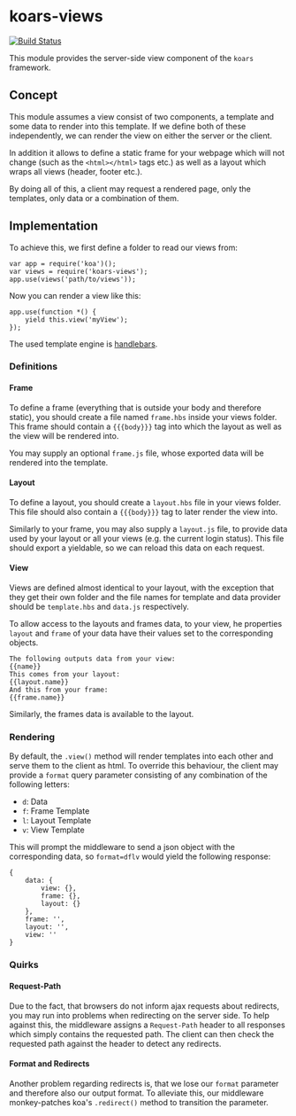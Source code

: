 koars-views
===========
[![Build Status](https://img.shields.io/travis/koars/views.svg?style=flat)](https://travis-ci.org/koars/views)

This module provides the server-side view component of the `koars` framework.

Concept
-------
This module assumes a view consist of two components, a template and some data to render into this template. If we define both of these independently, we can render the view on either the server or the client.

In addition it allows to define a static frame for your webpage which will not change (such as the `<html></html>` tags etc.) as well as a layout which wraps all views (header, footer etc.).

By doing all of this, a client may request a rendered page, only the templates, only data or a combination of them.

Implementation
--------------
To achieve this, we first define a folder to read our views from:

	var app = require('koa')();
	var views = require('koars-views');
	app.use(views('path/to/views'));

Now you can render a view like this:

	app.use(function *() {
		yield this.view('myView');
	});

The used template engine is [handlebars](https://github.com/wycats/handlebars.js).

### Definitions
#### Frame
To define a frame (everything that is outside your body and therefore static), you should create a file named `frame.hbs` inside your views folder.
This frame should contain a `{{{body}}}` tag into which the layout as well as the view will be rendered into.

You may supply an optional `frame.js` file, whose exported data will be rendered into the template.

#### Layout
To define a layout, you should create a `layout.hbs` file in your views folder. This file should also contain a `{{{body}}}` tag to later render the view into.

Similarly to your frame, you may also supply a `layout.js` file, to provide data used by your layout or all your views (e.g. the current login status). This file should export a yieldable, so we can reload this data on each request.

#### View
Views are defined almost identical to your layout, with the exception that they get their own folder and the file names for template and data provider should be `template.hbs` and `data.js` respectively.

To allow access to the layouts and frames data, to your view, he properties `layout` and `frame` of your data have their values set to the corresponding objects.

	The following outputs data from your view:
	{{name}}
	This comes from your layout:
	{{layout.name}}
	And this from your frame:
	{{frame.name}}

Similarly, the frames data is available to the layout.

### Rendering
By default, the `.view()` method will render templates into each other and serve them to the client as html. To override this behaviour, the client may provide a `format` query parameter consisting of any combination of the following letters:

* `d`: Data
* `f`: Frame Template
* `l`: Layout Template
* `v`: View Template

This will prompt the middleware to send a json object with the corresponding data, so `format=dflv` would yield the following response:

	{
		data: {
			view: {},
			frame: {},
			layout: {}
		},
		frame: '',
		layout: '',
		view: ''
	}

### Quirks
#### Request-Path
Due to the fact, that browsers do not inform ajax requests about redirects, you may run into problems when redirecting on the server side.
To help against this, the middleware assigns a `Request-Path` header to all responses which simply contains the requested path.
The client can then check the requested path against the header to detect any redirects.

#### Format and Redirects
Another problem regarding redirects is, that we lose our `format` parameter and therefore also our output format. To alleviate this, our middleware monkey-patches koa's `.redirect()` method to transition the parameter.

